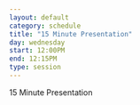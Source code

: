 ```yaml
---
layout: default
category: schedule
title: "15 Minute Presentation"
day: wednesday
start: 12:00PM
end: 12:15PM
type: session
---
```


15 Minute Presentation
